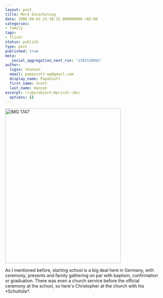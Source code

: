 ```yaml
---
layout: post
title: More Einschulung
date: 2006-09-03 21:38:32.000000000 +02:00
categories:
- family
tags:
- flickr
status: publish
type: post
published: true
meta:
  _social_aggregation_next_run: '1392139042'
author:
  login: shanson
  email: papascott-wp@gmail.com
  display_name: PapaScott
  first_name: Scott
  last_name: Hanson
excerpt: !ruby/object:Hpricot::Doc
  options: {}
---
```

<p><a href="http://www.flickr.com/photos/papascott/232972161/" title="Photo Sharing"><img src="https://static.flickr.com/94/232972161_446738bae9.jpg" width="375" height="500" alt="IMG 1747" /></a></p>
<p>As I mentioned before, starting school is a big deal here in Germany, with ceremony, presents and family gathering on par with baptism, confirmation or graduation. There was even a church service before the official ceremony at the school, so here's Christopher at the church with his *Schultüte*.</p>

